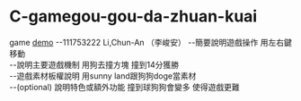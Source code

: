 # C-gamegou-gou-da-zhuan-kuai
game [demo](https://play.unity.com/mg/other/gou-gou-da-zhuan-kuai)
--111753222 Li,Chun-An （李峻安）
--簡要說明遊戲操作 用左右鍵移動  
--說明主要遊戲機制 用狗去撞方塊 撞到14分獲勝  
--遊戲素材板權說明 用sunny land跟狗狗doge當素材  
--(optional) 說明特色或額外功能 撞到球狗狗會變多 使得遊戲更難  
